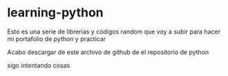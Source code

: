 # learning-python
Esto es una serie de librerias y códigos random que voy a subir para hacer mi portafolio de python y practicar

Acabo descargar de este archivo de github de el repositorio de python

sigo intentando cosas

